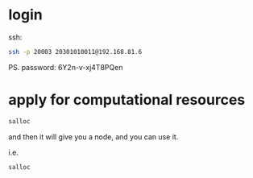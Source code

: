 # login

ssh:

```bash
ssh -p 20003 20301010011@192.168.81.6
```

PS. password: 6Y2n-v-xj4T8PQen

# apply for computational resources

```bash
salloc
```

and then it will give you a node, and you can use it.

i.e.

```bash
salloc
